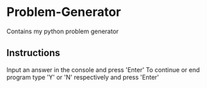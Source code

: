 # Problem-Generator
Contains my python problem generator

Instructions
---------------------------
Input an answer in the console and press 'Enter'
  To continue or end program type 'Y' or 'N' respectively and press 'Enter'
